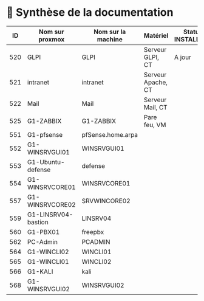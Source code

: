 # 📜 Synthèse de la documentation 

| ID  | Nom sur proxmox     | Nom sur la machine | Matériel         | Statut INSTALL.md | Statut USER_GUIDE.md |
| --- | ------------------- | ------------------ | ---------------- | ----------------- | -------------------- |
| 520 | GLPI                | GLPI               | Serveur GLPI, CT | A jour            | A jour               |
| 521 | intranet            | intranet           | Serveur Apache, CT |
| 522 | Mail                | Mail               | Serveur Mail, CT
| 525 | G1-ZABBIX           | G1-ZABBIX          | Pare feu, VM |
| 551 | G1-pfsense          | pfSense.home.arpa  |
| 552 | G1-WINSRVGUI01      | WINSRVGUI01        |
| 553 | G1-Ubuntu-defense   | defense            |
| 554 | G1-WINSRVCORE01     | WINSRVCORE01       |
| 557 | G1-WINSRVCORE02     | SRVWINCORE02       |
| 559 | G1-LINSRV04-bastion | LINSRV04           |
| 560 | G1-PBX01            | freepbx            |
| 562 | PC-Admin            | PCADMIN            |
| 564 | G1-WINCLI02         | WINCLI01           |
| 565 | G1-WINCLI01         | WINCLI02           |
| 566 | G1-KALI             | kali               |
| 568 | G1-WINSRVGUI02      | WINSRVGUI02        |
